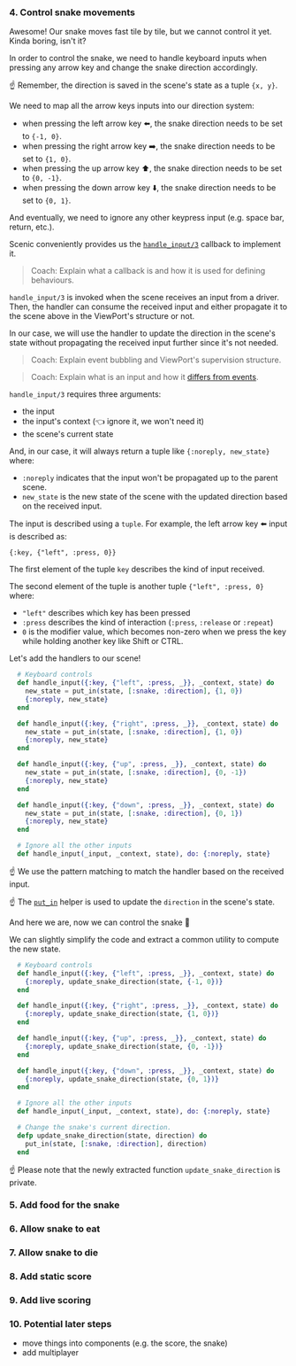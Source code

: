 ### 4. Control snake movements

Awesome! Our snake moves fast tile by tile, but we cannot control it yet. Kinda boring, isn't it?

In order to control the snake, we need to handle keyboard inputs when pressing any arrow key and change the snake direction accordingly.

☝️ Remember, the direction is saved in the scene's state as a tuple `{x, y}`.

We need to map all the arrow keys inputs into our direction system:

- when pressing the left arrow key ⬅️, the snake direction needs to be set to `{-1, 0}`.
- when pressing the right arrow key ➡️, the snake direction needs to be set to `{1, 0}`.
- when pressing the up arrow key ⬆️, the snake direction needs to be set to `{0, -1}`.
- when pressing the down arrow key ⬇️, the snake direction needs to be set to `{0, 1}`.

And eventually, we need to ignore any other keypress input (e.g. space bar, return, etc.).

Scenic conveniently provides us the [`handle_input/3`](https://hexdocs.pm/scenic/Scenic.Scene.html#c:handle_input/3) callback to implement it.

> Coach: Explain what a callback is and how it is used for defining behaviours.

`handle_input/3` is invoked when the scene receives an input from a driver. Then, the handler can consume the received input and either propagate it to the scene above in the ViewPort's structure or not.

In our case, we will use the handler to update the direction in the scene's state without propagating the received input further since it's not needed.

> Coach: Explain event bubbling and ViewPort's supervision structure.

> Coach: Explain what is an input and how it [differs from events](https://hexdocs.pm/scenic/Scenic.Scene.html#module-input-vs-events).

`handle_input/3` requires three arguments:

- the input
- the input's context (👈 ignore it, we won't need it)
- the scene's current state

And, in our case, it will always return a tuple like `{:noreply, new_state}` where:

- `:noreply` indicates that the input won't be propagated up to the parent scene.
- `new_state` is the new state of the scene with the updated direction based on the received input.

The input is described using a `tuple`. For example, the left arrow key ⬅️ input is described as:

```
{:key, {"left", :press, 0}}
```

The first element of the tuple `key` describes the kind of input received.

The second element of the tuple is another tuple `{"left", :press, 0}` where:

- `"left"` describes which key has been pressed
- `:press` describes the kind of interaction (`:press`, `:release` or `:repeat`)
- `0` is the modifier value, which becomes non-zero when we press the key while holding another key like Shift or CTRL.

Let's add the handlers to our scene!

```elixir
  # Keyboard controls
  def handle_input({:key, {"left", :press, _}}, _context, state) do
    new_state = put_in(state, [:snake, :direction], {1, 0})
    {:noreply, new_state}
  end

  def handle_input({:key, {"right", :press, _}}, _context, state) do
    new_state = put_in(state, [:snake, :direction], {1, 0})
    {:noreply, new_state}
  end

  def handle_input({:key, {"up", :press, _}}, _context, state) do
    new_state = put_in(state, [:snake, :direction], {0, -1})
    {:noreply, new_state}
  end

  def handle_input({:key, {"down", :press, _}}, _context, state) do
    new_state = put_in(state, [:snake, :direction], {0, 1})
    {:noreply, new_state}
  end

  # Ignore all the other inputs
  def handle_input(_input, _context, state), do: {:noreply, state}
```

☝️ We use the pattern matching to match the handler based on the received input.

☝️ The [`put_in`](https://hexdocs.pm/elixir/Kernel.html#put_in/2) helper is used to update the `direction` in the scene's state.

And here we are, now we can control the snake 🎉

We can slightly simplify the code and extract a common utility to compute the new state.

```elixir
  # Keyboard controls
  def handle_input({:key, {"left", :press, _}}, _context, state) do
    {:noreply, update_snake_direction(state, {-1, 0})}
  end

  def handle_input({:key, {"right", :press, _}}, _context, state) do
    {:noreply, update_snake_direction(state, {1, 0})}
  end

  def handle_input({:key, {"up", :press, _}}, _context, state) do
    {:noreply, update_snake_direction(state, {0, -1})}
  end

  def handle_input({:key, {"down", :press, _}}, _context, state) do
    {:noreply, update_snake_direction(state, {0, 1})}
  end

  # Ignore all the other inputs
  def handle_input(_input, _context, state), do: {:noreply, state}

  # Change the snake's current direction.
  defp update_snake_direction(state, direction) do
    put_in(state, [:snake, :direction], direction)
  end
```

☝️ Please note that the newly extracted function `update_snake_direction` is private.

### 5. Add food for the snake

### 6. Allow snake to eat

### 7. Allow snake to die

### 8. Add static score

### 9. Add live scoring

### 10. Potential later steps

- move things into components (e.g. the score, the snake)
- add multiplayer
